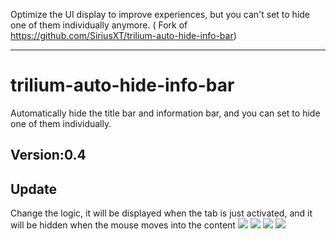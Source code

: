 Optimize the UI display to improve experiences, but you can't set to hide one of them individually anymore. ( Fork of https://github.com/SiriusXT/trilium-auto-hide-info-bar)

-----

 # trilium-auto-hide-info-bar
 Automatically hide the title bar and information bar, and you can set to hide one of them individually.
## Version:0.4
## Update
Change the logic, it will be displayed when the tab is just activated, and it will be hidden when the mouse moves into the content
![](./img/0.png)
![](./img/1.png)
![](./img/2.png)
![](./img/3.png)
 
